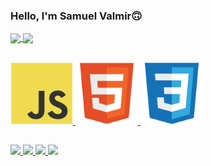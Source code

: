 ### Hello, I'm Samuel Valmir🙃

<div>
  <a href="https://github.com/SamuelValmir">
  <img width="400em" align="center" src="https://github-readme-stats.vercel.app/api?username=samuelvalmir&show_icons=true&theme=dracula&include_all_commits=true&count_private=true"/>
   <img width="400em" align="center" src="https://github-readme-stats.vercel.app/api/top-langs/?username=samuelvalmir&layout=compact&langs_count=16&theme=dracula"/>
</div>
  
##

<div>
  <img width="100em" src="https://github.com/devicons/devicon/blob/master/icons/javascript/javascript-original.svg"/>
  <img width="100em" src="https://github.com/devicons/devicon/blob/master/icons/html5/html5-original.svg"/>
  <img width="100em" src="https://github.com/devicons/devicon/blob/master/icons/css3/css3-original.svg"/>
</div>

##
  
<div>
   <a href="https://www.linkedin.com/in/samuel-valmir-8a92bb218/" target="_blank"> <img src="https://img.shields.io/badge/LinkedIn-0077B5?style=for-the-badge&logo=linkedin&logoColor=white"> </a>  
  <a href="https://api.whatsapp.com/send?phone=5588988224372&text=Hello!%20I%20came%20from%20heaven!%20Just%20kidding%2C%20I%20just%20came%20from%20your%20github." target="_blank"> <img src="https://img.shields.io/badge/WhatsApp-25D366?style=for-the-badge&logo=whatsapp&logoColor=white"> </a>  
   <a href="https://www.instagram.com/ryuzaki_xl/" target="_blank"> <img src="https://img.shields.io/badge/Instagram-E4405F?style=for-the-badge&logo=instagram&logoColor=white"> </a>  
 <a href="mailto:myprogrammingmaterial@gmail.com" target="_blank"> <img src="https://img.shields.io/badge/Gmail-D14836?style=for-the-badge&logo=gmail&logoColor=white"> </a>  
</div>
